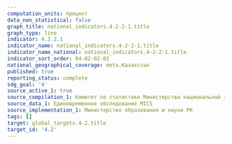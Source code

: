 ```yaml
---
computation_units: процент
data_non_statistical: false
graph_title: national_indicators.4-2-2-1.title
graph_type: line
indicator: 4.2.2.1
indicator_name: national_indicators.4-2-2-1.title
indicator_name_national: national_indicators.4-2-2-1.title
indicator_sort_order: 04-02-02-01
national_geographical_coverage: meta.Казахстан
published: true
reporting_status: complete
sdg_goal: '4'
source_active_1: true
source_compilation_1: Комитет по статистике Министерства национальной экономики РК
source_data_1: Единовременное обследование MICS
source_implementation_1: Министерство образования и науки РК
tags: []
target: global_targets.4-2.title
target_id: '4.2'
---
```

